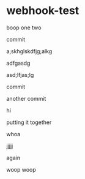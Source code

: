 # webhook-test

boop
one two


commit


a;skhglskdfjg;alkg


adfgasdg

asd;lfjas;lg


commit


another commit


hi

putting it together


whoa



jjjjj


again

woop woop
